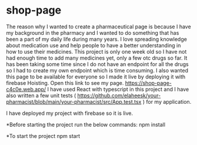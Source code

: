 # shop-page

The reason why I wanted to create a pharmaceutical page is because I have my background in the pharmacy and I wanted to do something that has been a part of my daily life during many years. I love spreading knowledge about medication use and help people to have a better understanding in how to use their medicines. This project is only one week old so I have not had enough time to add many medicines yet, only a few otc drugs so far. It has been taking some time since I do not have an endpoint for all the drugs so I had to create my own endpoint which is time consuming. I also wanted this page to be available for everyone so I made it live by deploying it with firebase Hoisting. Open this link to see my page. https://shop-page-c4c0e.web.app/ I have used React with typescript in this project and I have also written a few unit tests ( https://github.com/elaheesk/your-pharmacist/blob/main/your-pharmacist/src/App.test.tsx ) for my application.




I have deployed my project with firebase so it is live.

*Before starting the project run the below commands: npm install

*To start the project npm start
